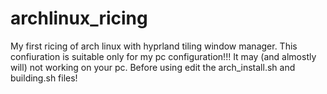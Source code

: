 # archlinux_ricing
My first ricing of arch linux with hyprland tiling window manager. This confiuration is suitable only for my pc configuration!!! It may (and almostly will) not working on your pc. Before using edit the arch_install.sh and building.sh files!
